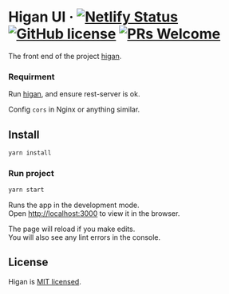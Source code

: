 # Higan UI &middot; [![Netlify Status](https://api.netlify.com/api/v1/badges/442de274-a965-4c70-9f35-1eee1fcaefd9/deploy-status)](https://app.netlify.com/sites/higan-bana/deploys) [![GitHub license](https://img.shields.io/badge/license-MIT-blue.svg)](https://github.com/daoleno/higan/blob/master/LICENSE) [![PRs Welcome](https://img.shields.io/badge/PRs-welcome-brightgreen.svg)](https://github.com/daoleno/higan/pulls)

The front end of the project [higan](https://github.com/daoleno/higan).

### Requirment

Run [higan](https://github.com/daoleno/higan), and ensure rest-server is ok.

Config `cors` in Nginx or anything similar.

## Install

```sh
yarn install
```

### Run project

```sh
yarn start
```

Runs the app in the development mode.<br />
Open [http://localhost:3000](http://localhost:3000) to view it in the browser.

The page will reload if you make edits.<br />
You will also see any lint errors in the console.

## License

Higan is [MIT licensed](./LICENSE).
